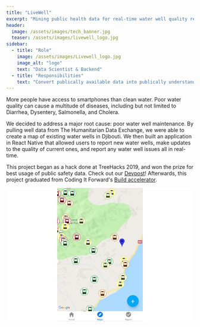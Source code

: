 ```yaml
---
title: "LiveWell"
excerpt: "Mining public health data for real-time water well quality reports."
header:
  image: /assets/images/tech_banner.jpg
  teaser: /assets/images/livewell_logo.jpg
sidebar:
  - title: "Role"
    image: /assets/images/Livewell_logo.jpg
    image_alt: "logo"
    text: "Data Scientist & Backend"
  - title: "Responsibilities"
    text: "Convert publically available data into publically understandable insights. Make database backend + app for live, crowdsourced, water quality information."
---
```


More people have access to smartphones than clean water. Poor water quality can cause a multitude of 
diseases, including but not limited to Diarrhea, Dysentery, Salmonella, and Cholera.

We decided to address a major root cause: poor water well maintenance. By pulling well data from The Humanitarian Data Exchange, we were able to create a map of existing water wells in Djibouti. 
We then built an application in React Native that allowed users to report new water wells, 
make updates to the quality of current ones, and report any water well issues all in real-time.

This project began as a hack done at TreeHacks 2019, and won the prize for best usage of public safety data. Check out our [Devpost](https://devpost.com/software/livewell-a531bq)!
Afterwards, this project graduated from Coding It Forward's [Build accelerator](https://blog.codingitforward.com/introducing-coding-it-forwards-inaugural-build-cohort-2edfc448d42d).

![Livewell Map](/assets/images/livewell_map.jpg)